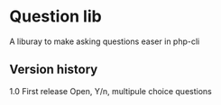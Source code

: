 # Question lib
A liburay to make asking questions easer in php-cli

## Version history
1.0	First release
	Open, Y/n, multipule choice questions


